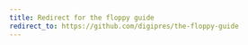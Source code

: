 ```yaml
---
title: Redirect for the floppy guide
redirect_to: https://github.com/digipres/the-floppy-guide
---
```


